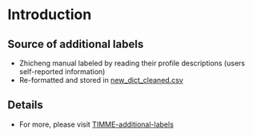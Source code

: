 # Introduction

## Source of additional labels
- Zhicheng manual labeled by reading their profile descriptions (users self-reported information)
- Re-formatted and stored in [new_dict_cleaned.csv](new_dict_cleaned.csv)

## Details
- For more, please visit [TIMME-additional-labels](https://github.com/franklinnwren/TIMME-additional-labels)